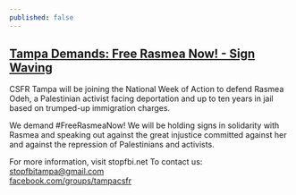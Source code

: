 ```yaml
---
published: false
---
```


## [Tampa Demands: Free Rasmea Now! - Sign Waving](https://www.facebook.com/events/658909987553330/)

CSFR Tampa will be joining the National Week of Action to defend Rasmea Odeh, a Palestinian activist facing deportation and up to ten years in jail based on trumped-up immigration charges.

We demand #FreeRasmeaNow! We will be holding signs in solidarity with Rasmea and speaking out against the great injustice committed against her and against the repression of Palestinians and activists.

For more information, visit stopfbi.net
To contact us:
[stopfbitampa@gmail.com](mailto:stopfbitampa@gmail.com)
<br>[facebook.com/groups/tampacsfr](facebook.com/groups/tampacsfr)